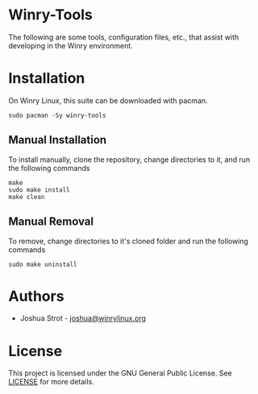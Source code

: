 Winry-Tools
===========
The following are some tools, configuration files, etc., that assist with developing in the Winry environment. 

Installation
============
On Winry Linux, this suite can be downloaded with pacman.

```
sudo pacman -Sy winry-tools
```

Manual Installation
-------------------
To install manually, clone the repository, change directories to it, and run the following commands
```
make
sudo make install
make clean
```

Manual Removal
--------------
To remove, change directories to it's cloned folder and run the following commands
```
sudo make uninstall
```

Authors
=======
* Joshua Strot - joshua@winrylinux.org

License
=======
This project is licensed under the GNU General Public License. See [LICENSE](LICENSE) for more details.
